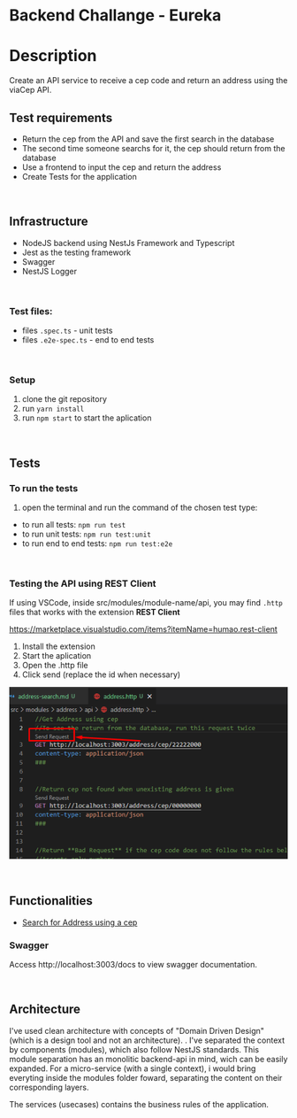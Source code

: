 # Backend Challange - Eureka

# Description

Create an API service to receive a cep code and return an address using the viaCep API.


## Test requirements

  - Return the cep from the API and save the first search in the database
  - The second time someone searchs for it, the cep should return from the database
  - Use a frontend to input the cep and return the address
  - Create Tests for the application

</br>


## Infrastructure

- NodeJS backend using NestJs Framework and Typescript
- Jest as the testing framework
- Swagger
- NestJS Logger

</br>

### Test files:

- files `.spec.ts` - unit tests
- files `.e2e-spec.ts` - end to end tests

</br>


### Setup

1. clone the git repository
1. run `yarn install`
1. run `npm start` to start the aplication

</br>

## Tests

### To run the tests

1. open the terminal and run the command of the chosen test type:

- to run all tests: `npm run test` 
- to run unit tests: `npm run test:unit`
- to run end to end tests: `npm run test:e2e`

</br>

###  Testing the API using REST Client ##

If using VSCode, inside src/modules/module-name/api, you may find `.http` files that works with the extension **REST Client**

https://marketplace.visualstudio.com/items?itemName=humao.rest-client

1. Install the extension
1. Start the aplication
1. Open the .http file
1. Click send (replace the id when necessary)


![](backend/docs/rest-client.png)

</br>

## Functionalities

- [Search for Address using a cep](backend/docs/address-search.md)


### Swagger

Access http://localhost:3003/docs to view swagger documentation.

</br>

## Architecture

I've used clean architecture with concepts of "Domain Driven Design" (which is a design tool and not an architecture). . I've separated the context by components (modules), which also follow NestJS standards. This module separation has an monolitic backend-api in mind, wich can be easily expanded. For a micro-service (with a single context), i would bring everyting inside the modules folder foward, separating the content on their corresponding layers.

The services (usecases) contains the business rules of the application.

